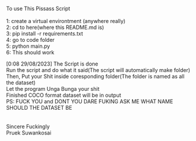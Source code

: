To use This Pissass Script<br />
<br />
1: create a virtual environtment (anywhere really)<br />
2: cd to here(where this README.md is)<br />
3: pip install -r requirements.txt<br />
4: go to code folder<br />
5: python main.py<br />
6: This should work<br />

[0:08 29/08/2023] The Script is done<br />
Run the script and do what it said(The script will automatically make folder)<br />
Then, Put your Shit inside coresponding folder(The folder is named as all the dataset)<br />
Let the program Unga Bunga your shit<br />
Finished COCO format dataset will be in output<be />
<br />
PS: FUCK YOU and DONT YOU DARE FUKING ASK ME WHAT NAME SHOULD THE DATASET BE<br />
<br />
<br />
Sincere Fuckingly<br />
Pruek Suwankosai<br />

